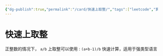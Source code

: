 ```yaml
---
{"dg-publish":true,"permalink":"/card/快速上取整/","tags":["leetcode","算法"],"noteIcon":"","created":"2024-01-22T14:03:53+08:00","updated":"2024-03-07T17:27:48+08:00"}
---
```



# 快速上取整

正整数的情况下， `a/b`  上取整可以使用 : 
`(a+b-1)/b`  快速计算，适用于强类型语言


